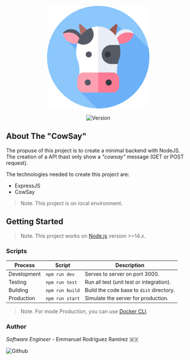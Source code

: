 <p align="center">
    <img src="cowsay.svg" alt="Logo" width="280">
</p>
<p align="center">
    <img src="https://img.shields.io/badge/dynamic/json?color=yellow&label=CowSay&prefix=v&query=version&url=https%3A%2F%2Fraw.githubusercontent.com%2FThree-Points%2Fcowsay%2Fmaster%2Fpackage.json" alt="Version" />
</p>

## About The "CowSay"
The propuse of this project is to create a minimal backend with NodeJS. The creation of a API thast only show a _"cowsay"_ message (GET or POST request).

The technologies needed to create this project are:
- ExpressJS
- CowSay

> Note. This project is on local environment.

## Getting Started
> Note. This project works on <a href="https://nodejs.org/en/">Node.js</a> version >=14.x.

### Scripts

|Process        |Script           |Description                              |
|---------------|-----------------|-----------------------------------------|
|Development    |`npm run dev`    |Serves to server on port 3000.           |
|Testing        |`npm run test`   |Run all test (unit test or integration). |
|Building       |`npm run build`  |Build the code base to `dist` directory. |
|Production     |`npm run start`  |Simulate the server for production. |

> Note. For mode Production, you can use [Docker CLI](https://www.docker.com/).

### Author
*Software Engineer* - Emmanuel Rodríguez Ramírez 🇲🇽

<img src="https://img.shields.io/badge/roremDev-gray?style=for-the-badge&logo=Github" alt="Github" />

